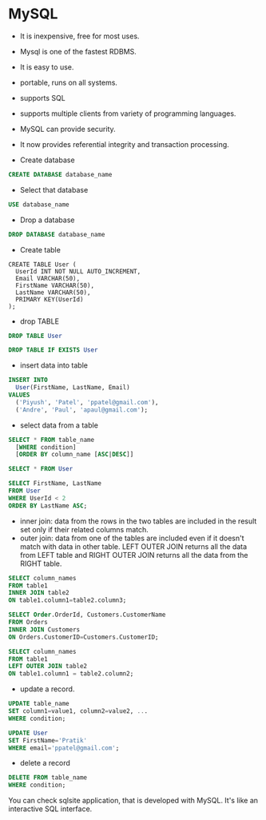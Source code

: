 # MySQL

- It is inexpensive, free for most uses.
- Mysql is one of the fastest RDBMS.
- It is easy to use.
- portable, runs on all systems.
- supports SQL
- supports multiple clients from variety of programming languages.
- MySQL can provide security.
- It now provides referential integrity and transaction processing.

- Create database

```sql
CREATE DATABASE database_name
```

- Select that database

```sql
USE database_name
```

- Drop a database

```sql
DROP DATABASE database_name
```

- Create table

```mysql
CREATE TABLE User (
  UserId INT NOT NULL AUTO_INCREMENT,
  Email VARCHAR(50),
  FirstName VARCHAR(50),
  LastName VARCHAR(50),
  PRIMARY KEY(UserId)
);
```

- drop TABLE

```sql
DROP TABLE User
```

```sql
DROP TABLE IF EXISTS User
```

- insert data into table

```sql
INSERT INTO
  User(FirstName, LastName, Email)
VALUES
  ('Piyush', 'Patel', 'ppatel@gmail.com'),
  ('Andre', 'Paul', 'apaul@gmail.com');
```

- select data from a table

```sql
SELECT * FROM table_name
  [WHERE condition]
  [ORDER BY column_name [ASC|DESC]]
```

```sql
SELECT * FROM User
```

```sql
SELECT FirstName, LastName
FROM User
WHERE UserId < 2
ORDER BY LastName ASC;
```

- inner join: data from the rows in the two tables are included in the result set only if their related columns match.
- outer join: data from one of the tables are included even if it doesn't match with data in other table. LEFT OUTER JOIN returns all the data from LEFT table and RIGHT OUTER JOIN returns all the data from the RIGHT table.

```sql
SELECT column_names
FROM table1
INNER JOIN table2
ON table1.column1=table2.column3;
```

```sql
SELECT Order.OrderId, Customers.CustomerName
FROM Orders
INNER JOIN Customers
ON Orders.CustomerID=Customers.CustomerID;
```

```sql
SELECT column_names
FROM table1
LEFT OUTER JOIN table2
ON table1.column1 = table2.column2;
```

- update a record.

```sql
UPDATE table_name
SET column1=value1, column2=value2, ...
WHERE condition;
```

```sql
UPDATE User
SET FirstName='Pratik'
WHERE email='ppatel@gmail.com';
```

- delete a record

```sql
DELETE FROM table_name
WHERE condition;
```

You can check sqlsite application, that is developed with MySQL. It's like an interactive SQL interface.
